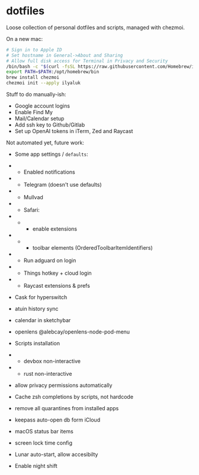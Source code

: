 # dotfiles

Loose collection of personal dotfiles and scripts, managed with chezmoi.

On a new mac:
```bash
# Sign in to Apple ID
# Set hostname in General->About and Sharing
# Allow full disk access for Terminal in Privacy and Security
/bin/bash -c "$(curl -fsSL https://raw.githubusercontent.com/Homebrew/install/HEAD/install.sh)"
export PATH=$PATH:/opt/homebrew/bin
brew install chezmoi
chezmoi init --apply ilyaluk
```

Stuff to do manually-ish:
* Google account logins
* Enable Find My
* Mail/Calendar setup
* Add ssh key to Github/Gitlab
* Set up OpenAI tokens in iTerm, Zed and Raycast

Not automated yet, future work:
* Some app settings / `defaults`:
* * Enabled notifications
* * Telegram (doesn't use defaults)
* * Mullvad
* * Safari:
* * * enable extensions
* * * toolbar elements (OrderedToolbarItemIdentifiers)
* * Run adguard on login
* * Things hotkey + cloud login
* * Raycast extensions & prefs
* Cask for hyperswitch
* atuin history sync
* calendar in sketchybar
* openlens @alebcay/openlens-node-pod-menu
* Scripts installation
* * devbox non-interactive
* * rust non-interactive
* allow privacy permissions automatically
* Cache zsh completions by scripts, not hardcode
* remove all quarantines from installed apps
* keepass auto-open db form iCloud
* macOS status bar items
* screen lock time config


* Lunar auto-start, allow accesibilty
* Enable night shift

